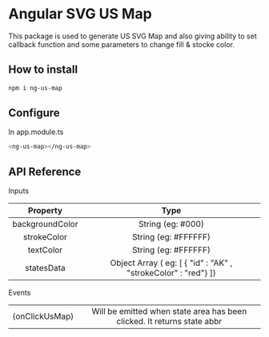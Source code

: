 # Angular SVG US Map

This package is used to generate US SVG Map and also giving ability to set callback function and some parameters to change fill & stocke color.

## How to install

```bash
npm i ng-us-map
```

## Configure

In app.module.ts

```bash
<ng-us-map></ng-us-map>
```

## API Reference

Inputs

| Property | Type    | 
| :---:   | :---: | 
| backgroundColor | String (eg: #000)   | 
| strokeColor | String (eg: #FFFFFF)   |
| textColor | String (eg: #FFFFFF)   |
| statesData | Object Array ( eg: [ { "id" : "AK" , "strokeColor" : "red"} ])   |

Events

|  |     | 
| :---:   | :---: | 
| (onClickUsMap) |  Will be emitted when state area has been clicked. It returns state abbr   | 